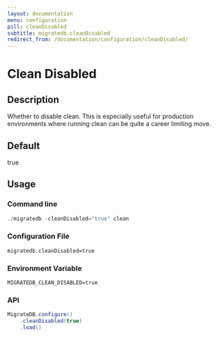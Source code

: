 ```yaml
---
layout: documentation
menu: configuration
pill: cleanDisabled
subtitle: migratedb.cleanDisabled
redirect_from: /documentation/configuration/cleanDisabled/
---
```


# Clean Disabled

## Description

Whether to disable clean. This is especially useful for production environments where running clean can be quite a
career limiting move.

## Default

true

## Usage

### Command line

```powershell
./migratedb -cleanDisabled="true" clean
```

### Configuration File

```properties
migratedb.cleanDisabled=true
```

### Environment Variable

```properties
MIGRATEDB_CLEAN_DISABLED=true
```

### API

```java
MigrateDB.configure()
    .cleanDisabled(true)
    .load()
```
